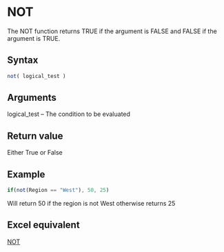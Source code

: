 # NOT

The NOT function returns TRUE if the argument is FALSE and FALSE if the argument is TRUE.

## Syntax

```javascript
not( logical_test )
```

## Arguments

logical\_test – The condition to be evaluated

## **Return value**

Either True or False

## **Example**

```javascript
if(not(Region == "West"), 50, 25)
```

Will return 50 if the region is not West otherwise returns 25

## **Excel equivalent**

[NOT](https://support.microsoft.com/en-us/office/not-function-9cfc6011-a054-40c7-a140-cd4ba2d87d77)
